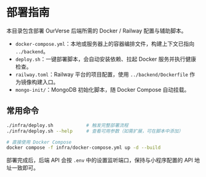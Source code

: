 # 部署指南

本目录包含部署 OurVerse 后端所需的 Docker / Railway 配置与辅助脚本。

- `docker-compose.yml`：本地或服务器上的容器编排文件，构建上下文已指向 `../backend`。
- `deploy.sh`：一键部署脚本，会自动安装依赖、拉起 Docker 服务并执行健康检查。
- `railway.toml`：Railway 平台的项目配置，使用 `../backend/Dockerfile` 作为镜像构建入口。
- `mongo-init/`：MongoDB 初始化脚本，随 Docker Compose 自动挂载。

## 常用命令

```bash
./infra/deploy.sh            # 触发完整部署流程
./infra/deploy.sh --help     # 查看可用参数（如需扩展，可在脚本中添加）

# 直接使用 Docker Compose
docker compose -f infra/docker-compose.yml up -d --build
```

部署完成后，后端 API 会按 `.env` 中的设置监听端口，保持与小程序配置的 API 地址一致即可。
